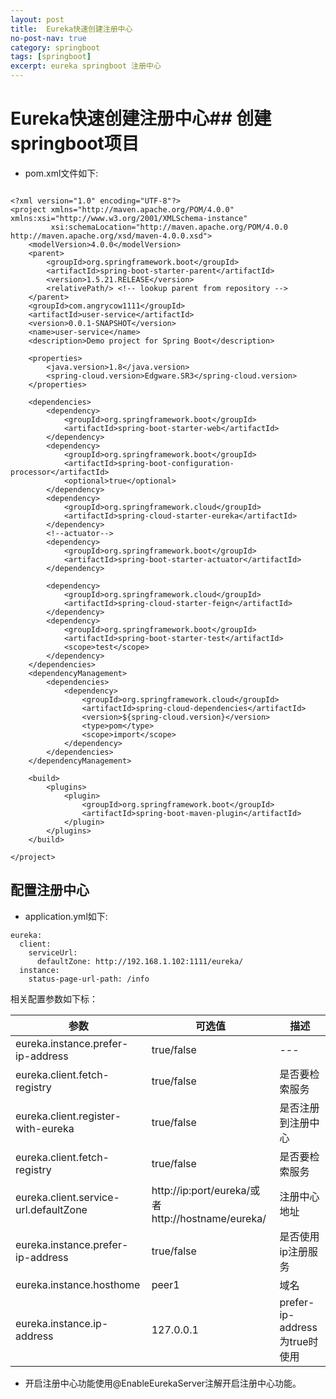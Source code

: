 ```yaml
---
layout: post
title:  Eureka快速创建注册中心
no-post-nav: true
category: springboot
tags: [springboot]
excerpt: eureka springboot 注册中心
---
```


# Eureka快速创建注册中心## 创建springboot项目
- pom.xml文件如下:

```

<?xml version="1.0" encoding="UTF-8"?>
<project xmlns="http://maven.apache.org/POM/4.0.0" xmlns:xsi="http://www.w3.org/2001/XMLSchema-instance"
         xsi:schemaLocation="http://maven.apache.org/POM/4.0.0 http://maven.apache.org/xsd/maven-4.0.0.xsd">
    <modelVersion>4.0.0</modelVersion>
    <parent>
        <groupId>org.springframework.boot</groupId>
        <artifactId>spring-boot-starter-parent</artifactId>
        <version>1.5.21.RELEASE</version>
        <relativePath/> <!-- lookup parent from repository -->
    </parent>
    <groupId>com.angrycow1111</groupId>
    <artifactId>user-service</artifactId>
    <version>0.0.1-SNAPSHOT</version>
    <name>user-service</name>
    <description>Demo project for Spring Boot</description>

    <properties>
        <java.version>1.8</java.version>
        <spring-cloud.version>Edgware.SR3</spring-cloud.version>
    </properties>

    <dependencies>
        <dependency>
            <groupId>org.springframework.boot</groupId>
            <artifactId>spring-boot-starter-web</artifactId>
        </dependency>
        <dependency>
            <groupId>org.springframework.boot</groupId>
            <artifactId>spring-boot-configuration-processor</artifactId>
            <optional>true</optional>
        </dependency>
        <dependency>
            <groupId>org.springframework.cloud</groupId>
            <artifactId>spring-cloud-starter-eureka</artifactId>
        </dependency>
        <!--actuator-->
        <dependency>
            <groupId>org.springframework.boot</groupId>
            <artifactId>spring-boot-starter-actuator</artifactId>
        </dependency>

        <dependency>
            <groupId>org.springframework.cloud</groupId>
            <artifactId>spring-cloud-starter-feign</artifactId>
        </dependency>
        <dependency>
            <groupId>org.springframework.boot</groupId>
            <artifactId>spring-boot-starter-test</artifactId>
            <scope>test</scope>
        </dependency>
    </dependencies>
    <dependencyManagement>
        <dependencies>
            <dependency>
                <groupId>org.springframework.cloud</groupId>
                <artifactId>spring-cloud-dependencies</artifactId>
                <version>${spring-cloud.version}</version>
                <type>pom</type>
                <scope>import</scope>
            </dependency>
        </dependencies>
    </dependencyManagement>

    <build>
        <plugins>
            <plugin>
                <groupId>org.springframework.boot</groupId>
                <artifactId>spring-boot-maven-plugin</artifactId>
            </plugin>
        </plugins>
    </build>

</project>
```
## 配置注册中心
- application.yml如下:
```
eureka:
  client:
    serviceUrl:
      defaultZone: http://192.168.1.102:1111/eureka/
  instance:
    status-page-url-path: /info
```

相关配置参数如下标：

|参数|可选值|描述
---|---|---
eureka.instance.prefer-ip-address | true/false |---
eureka.client.fetch-registry | true/false | 是否要检索服务
eureka.client.register-with-eureka | true/false | 是否注册到注册中心 
eureka.client.fetch-registry | true/false | 是否要检索服务 
eureka.client.service-url.defaultZone | http://ip:port/eureka/或者http://hostname/eureka/ | 注册中心地址 
eureka.instance.prefer-ip-address | true/false | 是否使用ip注册服务
eureka.instance.hosthome | peer1 | 域名   
eureka.instance.ip-address | 127.0.0.1 | prefer-ip-address为true时使用

- 开启注册中心功能使用@EnableEurekaServer注解开启注册中心功能。
